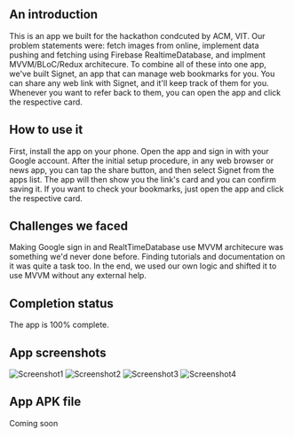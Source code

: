 ## An introduction
This is an app we built for the hackathon condcuted by ACM, VIT. 
Our problem statements were: fetch images from online, implement data pushing and fetching using Firebase RealtimeDatabase, and implment MVVM/BLoC/Redux architecure.
To combine all of these into one app, we've built Signet, an app that can manage web bookmarks for you. You can share any web link with Signet, and it'll keep track of them for you. Whenever you want to refer back to them, you can open the app and click the respective card.

## How to use it
First, install the app on your phone. Open the app and sign in with your Google account.
After the initial setup procedure, in any web browser or news app, you can tap the share button, and then select Signet from the apps list. The app will then show you the link's card and you can confirm saving it.
If you want to check your bookmarks, just open the app and click the respective card.

## Challenges we faced
Making Google sign in and RealtTimeDatabase use MVVM architecure was something we'd never done before. Finding tutorials and documentation on it was quite a task too. In the end, we used our own logic and shifted it to use MVVM without any external help. 

## Completion status
The app is 100% complete.

## App screenshots
![Screenshot1](/Screenshot1.jpg)
![Screenshot2](/Screenshot2.jpg)
![Screenshot3](/Screenshot3.jpg)
![Screenshot4](/Screenshot4.jpg)

## App APK file
Coming soon
